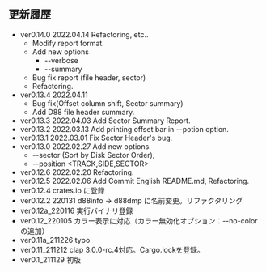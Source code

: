 更新履歴
----------
+ ver0.14.0 2022.04.14 Refactoring, etc..
  + Modify report format.
  + Add new options
    + --verbose
    + --summary
  + Bug fix report (file header, sector)
  + Refactoring.
+ ver0.13.4 2022.04.11  
  + Bug fix(Offset column shift, Sector summary)  
  + Add D88 file header summary.
+ ver0.13.3 2022.04.03 Add Sector Summary Report.
+ ver0.13.2 2022.03.13 Add printing offset bar in --potion option.
+ ver0.13.1 2022.03.01 Fix Sector Header's bug.
+ ver0.13.0 2022.02.27 Add new options.  
  + --sector (Sort by Disk Sector Order),  
  + --position <TRACK,SIDE,SECTOR>
+ ver0.12.6 2022.02.20 Refactoring.
+ ver0.12.5 2022.02.06 Add Commit English README.md, Refactoring.
+ ver0.12.4 crates.io に登録 
+ ver0.12.2 220131 d88info -> d88dmp に名前変更。リファクタリング
+ ver0.12a_220116 実行バイナリ登録
+ ver0.12_220105  カラー表示に対応（カラー無効化オプション：--no-colorの追加）
+ ver0.11a_211226  typo
+ ver0.11_211212  clap 3.0.0-rc.4対応。Cargo.lockを登録。
+ ver0.1_211129  初版
